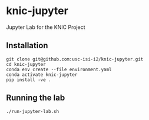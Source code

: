 # knic-jupyter

Jupyter Lab for the KNIC Project

## Installation

```console
git clone git@github.com:usc-isi-i2/knic-jupyter.git
cd knic-jupyter
conda env create --file environment.yaml
conda activate knic-jupyter
pip install -ve .
```

## Running the lab

```console
./run-jupyter-lab.sh
```
